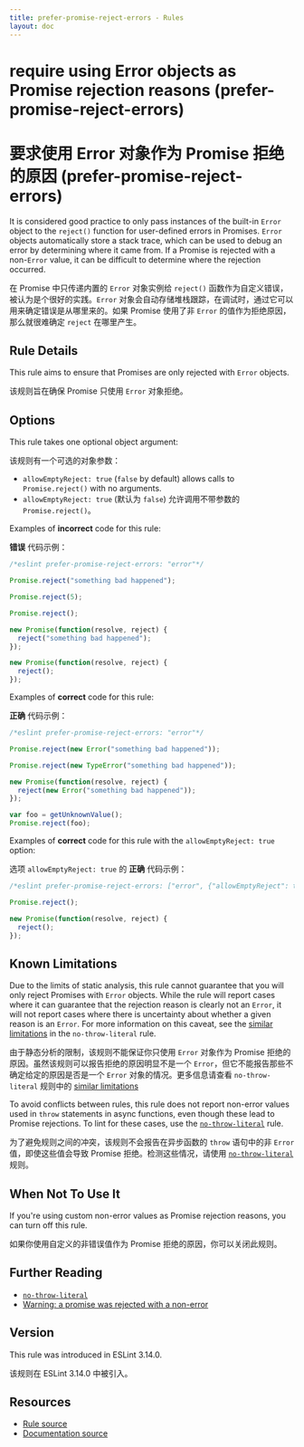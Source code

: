 ```yaml
---
title: prefer-promise-reject-errors - Rules
layout: doc
---
```

<!-- Note: No pull requests accepted for this file. See README.md in the root directory for details. -->

# require using Error objects as Promise rejection reasons (prefer-promise-reject-errors)

# 要求使用 Error 对象作为 Promise 拒绝的原因 (prefer-promise-reject-errors)

It is considered good practice to only pass instances of the built-in `Error` object to the `reject()` function for user-defined errors in Promises. `Error` objects automatically store a stack trace, which can be used to debug an error by determining where it came from. If a Promise is rejected with a non-`Error` value, it can be difficult to determine where the rejection occurred.

在 Promise 中只传递内置的 `Error` 对象实例给 `reject()` 函数作为自定义错误，被认为是个很好的实践。`Error` 对象会自动存储堆栈跟踪，在调试时，通过它可以用来确定错误是从哪里来的。如果 Promise 使用了非 `Error` 的值作为拒绝原因，那么就很难确定 `reject` 在哪里产生。

## Rule Details

This rule aims to ensure that Promises are only rejected with `Error` objects.

该规则旨在确保 Promise 只使用 `Error` 对象拒绝。

## Options

This rule takes one optional object argument:

该规则有一个可选的对象参数：

* `allowEmptyReject: true` (`false` by default) allows calls to `Promise.reject()` with no arguments.
* `allowEmptyReject: true` (默认为 `false`) 允许调用不带参数的 `Promise.reject()`。

Examples of **incorrect** code for this rule:

**错误** 代码示例：

```js
/*eslint prefer-promise-reject-errors: "error"*/

Promise.reject("something bad happened");

Promise.reject(5);

Promise.reject();

new Promise(function(resolve, reject) {
  reject("something bad happened");
});

new Promise(function(resolve, reject) {
  reject();
});

```

Examples of **correct** code for this rule:

**正确** 代码示例：

```js
/*eslint prefer-promise-reject-errors: "error"*/

Promise.reject(new Error("something bad happened"));

Promise.reject(new TypeError("something bad happened"));

new Promise(function(resolve, reject) {
  reject(new Error("something bad happened"));
});

var foo = getUnknownValue();
Promise.reject(foo);
```

Examples of **correct** code for this rule with the `allowEmptyReject: true` option:

选项 `allowEmptyReject: true` 的 **正确** 代码示例：

```js
/*eslint prefer-promise-reject-errors: ["error", {"allowEmptyReject": true}]*/

Promise.reject();

new Promise(function(resolve, reject) {
  reject();
});
```

## Known Limitations

Due to the limits of static analysis, this rule cannot guarantee that you will only reject Promises with `Error` objects. While the rule will report cases where it can guarantee that the rejection reason is clearly not an `Error`, it will not report cases where there is uncertainty about whether a given reason is an `Error`. For more information on this caveat, see the [similar limitations](no-throw-literal#known-limitations) in the `no-throw-literal` rule.

由于静态分析的限制，该规则不能保证你只使用 `Error` 对象作为 Promise 拒绝的原因。虽然该规则可以报告拒绝的原因明显不是一个 `Error`，但它不能报告那些不确定给定的原因是否是一个 `Error` 对象的情况。更多信息请查看 `no-throw-literal` 规则中的 [similar limitations](no-throw-literal#known-limitations)

To avoid conflicts between rules, this rule does not report non-error values used in `throw` statements in async functions, even though these lead to Promise rejections. To lint for these cases, use the [`no-throw-literal`](http://eslint.org/docs/rules/no-throw-literal) rule.

为了避免规则之间的冲突，该规则不会报告在异步函数的 `throw` 语句中的非 `Error` 值，即使这些值会导致 Promise 拒绝。检测这些情况，请使用 [`no-throw-literal`](http://eslint.org/docs/rules/no-throw-literal) 规则。

## When Not To Use It

If you're using custom non-error values as Promise rejection reasons, you can turn off this rule.

如果你使用自定义的非错误值作为 Promise 拒绝的原因，你可以关闭此规则。

## Further Reading

* [`no-throw-literal`](http://eslint.org/docs/rules/no-throw-literal)
* [Warning: a promise was rejected with a non-error](http://bluebirdjs.com/docs/warning-explanations.html#warning-a-promise-was-rejected-with-a-non-error)

## Version

This rule was introduced in ESLint 3.14.0.

该规则在 ESLint 3.14.0 中被引入。

## Resources

* [Rule source](https://github.com/eslint/eslint/tree/master/lib/rules/prefer-promise-reject-errors.js)
* [Documentation source](https://github.com/eslint/eslint/tree/master/docs/rules/prefer-promise-reject-errors.md)
